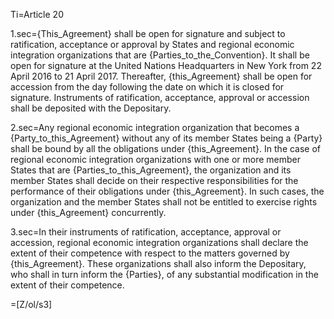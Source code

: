 Ti=Article 20

1.sec={This_Agreement} shall be open for signature and subject to ratification, acceptance or approval by States and regional economic integration organizations that are {Parties_to_the_Convention}. It shall be open for signature at the United Nations Headquarters in New York from 22 April 2016 to 21 April 2017. Thereafter, {this_Agreement} shall be open for accession from the day following the date on which it is closed for signature. Instruments of ratification, acceptance, approval or accession shall be deposited with the Depositary.

2.sec=Any regional economic integration organization that becomes a {Party_to_this_Agreement} without any of its member States being a {Party} shall be bound by all the obligations under {this_Agreement}. In the case of regional economic integration organizations with one or more member States that are {Parties_to_this_Agreement}, the organization and its member States shall decide on their respective responsibilities for the performance of their obligations under {this_Agreement}. In such cases, the organization and the member States shall not be entitled to exercise rights under {this_Agreement} concurrently.

3.sec=In their instruments of ratification, acceptance, approval or accession, regional economic integration organizations shall declare the extent of their competence with respect to the matters governed by {this_Agreement}. These organizations shall also inform the Depositary, who shall in turn inform the {Parties}, of any substantial modification in the extent of their competence.

=[Z/ol/s3]

